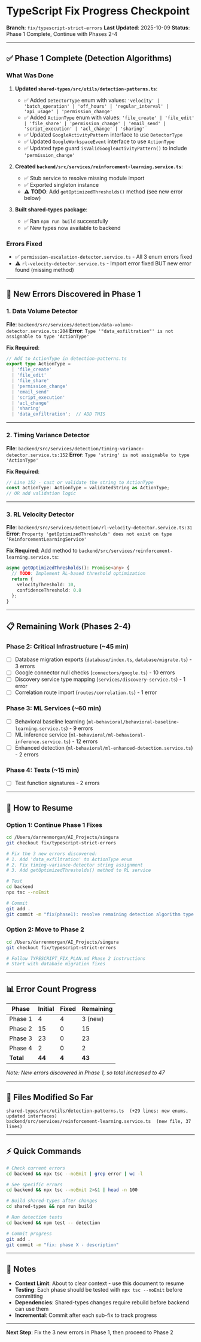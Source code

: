 # TypeScript Fix Progress Checkpoint

**Branch**: `fix/typescript-strict-errors`
**Last Updated**: 2025-10-09
**Status**: Phase 1 Complete, Continue with Phases 2-4

---

## ✅ Phase 1 Complete (Detection Algorithms)

### What Was Done

1. **Updated `shared-types/src/utils/detection-patterns.ts`**:
   - ✅ Added `DetectorType` enum with values: `'velocity' | 'batch_operation' | 'off_hours' | 'regular_interval' | 'api_usage' | 'permission_change'`
   - ✅ Added `ActionType` enum with values: `'file_create' | 'file_edit' | 'file_share' | 'permission_change' | 'email_send' | 'script_execution' | 'acl_change' | 'sharing'`
   - ✅ Updated `GoogleActivityPattern` interface to use `DetectorType`
   - ✅ Updated `GoogleWorkspaceEvent` interface to use `ActionType`
   - ✅ Updated type guard `isValidGoogleActivityPattern()` to include `'permission_change'`

2. **Created `backend/src/services/reinforcement-learning.service.ts`**:
   - ✅ Stub service to resolve missing module import
   - ✅ Exported singleton instance
   - ⚠️  **TODO**: Add `getOptimizedThresholds()` method (see new error below)

3. **Built shared-types package**:
   - ✅ Ran `npm run build` successfully
   - ✅ New types now available to backend

### Errors Fixed
- ✅ `permission-escalation-detector.service.ts` - All 3 enum errors fixed
- ⚠️  `rl-velocity-detector.service.ts` - Import error fixed BUT new error found (missing method)

---

## 🔴 New Errors Discovered in Phase 1

### 1. Data Volume Detector
**File**: `backend/src/services/detection/data-volume-detector.service.ts:204`
**Error**: `Type '"data_exfiltration"' is not assignable to type 'ActionType'`

**Fix Required**:
```typescript
// Add to ActionType in detection-patterns.ts
export type ActionType =
  | 'file_create'
  | 'file_edit'
  | 'file_share'
  | 'permission_change'
  | 'email_send'
  | 'script_execution'
  | 'acl_change'
  | 'sharing'
  | 'data_exfiltration';  // ADD THIS
```

---

### 2. Timing Variance Detector
**File**: `backend/src/services/detection/timing-variance-detector.service.ts:152`
**Error**: `Type 'string' is not assignable to type 'ActionType'`

**Fix Required**:
```typescript
// Line 152 - cast or validate the string to ActionType
const actionType: ActionType = validatedString as ActionType;
// OR add validation logic
```

---

### 3. RL Velocity Detector
**File**: `backend/src/services/detection/rl-velocity-detector.service.ts:31`
**Error**: `Property 'getOptimizedThresholds' does not exist on type 'ReinforcementLearningService'`

**Fix Required**:
Add method to `backend/src/services/reinforcement-learning.service.ts`:
```typescript
async getOptimizedThresholds(): Promise<any> {
  // TODO: Implement RL-based threshold optimization
  return {
    velocityThreshold: 10,
    confidenceThreshold: 0.8
  };
}
```

---

## 📋 Remaining Work (Phases 2-4)

### Phase 2: Critical Infrastructure (~45 min)
- [ ] Database migration exports (`database/index.ts`, `database/migrate.ts`) - 3 errors
- [ ] Google connector null checks (`connectors/google.ts`) - 10 errors
- [ ] Discovery service type mapping (`services/discovery-service.ts`) - 1 error
- [ ] Correlation route import (`routes/correlation.ts`) - 1 error

### Phase 3: ML Services (~60 min)
- [ ] Behavioral baseline learning (`ml-behavioral/behavioral-baseline-learning.service.ts`) - 9 errors
- [ ] ML inference service (`ml-behavioral/ml-behavioral-inference.service.ts`) - 12 errors
- [ ] Enhanced detection (`ml-behavioral/ml-enhanced-detection.service.ts`) - 2 errors

### Phase 4: Tests (~15 min)
- [ ] Test function signatures - 2 errors

---

## 🚀 How to Resume

### Option 1: Continue Phase 1 Fixes
```bash
cd /Users/darrenmorgan/AI_Projects/singura
git checkout fix/typescript-strict-errors

# Fix the 3 new errors discovered:
# 1. Add 'data_exfiltration' to ActionType enum
# 2. Fix timing-variance-detector string assignment
# 3. Add getOptimizedThresholds() method to RL service

# Test
cd backend
npx tsc --noEmit

# Commit
git add .
git commit -m "fix(phase1): resolve remaining detection algorithm type errors"
```

### Option 2: Move to Phase 2
```bash
cd /Users/darrenmorgan/AI_Projects/singura
git checkout fix/typescript-strict-errors

# Follow TYPESCRIPT_FIX_PLAN.md Phase 2 instructions
# Start with database migration fixes
```

---

## 📊 Error Count Progress

| Phase | Initial | Fixed | Remaining |
|-------|---------|-------|-----------|
| Phase 1 | 4 | 4 | 3 (new) |
| Phase 2 | 15 | 0 | 15 |
| Phase 3 | 23 | 0 | 23 |
| Phase 4 | 2 | 0 | 2 |
| **Total** | **44** | **4** | **43** |

*Note: New errors discovered in Phase 1, so total increased to 47*

---

## 🔧 Files Modified So Far

```
shared-types/src/utils/detection-patterns.ts  (+29 lines: new enums, updated interfaces)
backend/src/services/reinforcement-learning.service.ts  (new file, 37 lines)
```

---

## ⚡ Quick Commands

```bash
# Check current errors
cd backend && npx tsc --noEmit | grep error | wc -l

# See specific errors
cd backend && npx tsc --noEmit 2>&1 | head -n 100

# Build shared-types after changes
cd shared-types && npm run build

# Run detection tests
cd backend && npm test -- detection

# Commit progress
git add .
git commit -m "fix: phase X - description"
```

---

## 📝 Notes

- **Context Limit**: About to clear context - use this document to resume
- **Testing**: Each phase should be tested with `npx tsc --noEmit` before committing
- **Dependencies**: Shared-types changes require rebuild before backend can use them
- **Incremental**: Commit after each sub-fix to track progress

---

**Next Step**: Fix the 3 new errors in Phase 1, then proceed to Phase 2
